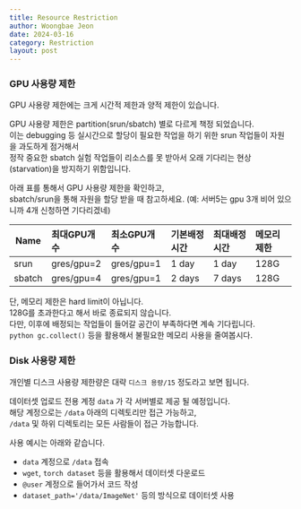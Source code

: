 ```yaml
---
title: Resource Restriction
author: Woongbae Jeon
date: 2024-03-16
category: Restriction
layout: post
---
```


### GPU 사용량 제한

GPU 사용량 제한에는 크게 시간적 제한과 양적 제한이 있습니다.

GPU 사용량 제한은 partition(srun/sbatch) 별로 다르게 책정 되었습니다.  
이는 debugging 등 실시간으로 할당이 필요한 작업을 하기 위한 srun 작업들이 자원을 과도하게 점거해서  
정작 중요한 sbatch 실험 작업들이 리소스를 못 받아서 오래 기다리는 현상(starvation)을 방지하기 위함입니다.

아래 표를 통해서 GPU 사용량 제한을 확인하고,  
sbatch/srun을 통해 자원을 할당 받을 때 참고하세요. (예: 서버5는 gpu 3개 비어 있으니까 4개 신청하면 기다리겠네)

|Name | 최대GPU개수 | 최소GPU개수 |  기본배정시간 |  최대배정시간 |  메모리제한 |
|------|:------|:------|:------|:------|:------|
|srun  |   gres/gpu=2  |  gres/gpu=1 | 1 day | 1 day | 128G |
|sbatch  |   gres/gpu=4 |   gres/gpu=1 | 2 days | 7 days | 128G |

단, 메모리 제한은 hard limit이 아닙니다.  
128G를 초과한다고 해서 바로 종료되지 않습니다.  
다만, 이후에 배정되는 작업들이 들어갈 공간이 부족하다면 계속 기다립니다.  
`python gc.collect()` 등을 활용해서 불필요한 메모리 사용을 줄여봅시다.

### Disk 사용량 제한

개인별 디스크 사용량 제한량은 대략 `디스크 용량/15` 정도라고 보면 됩니다.

데이터셋 업로드 전용 계정 `data` 가 각 서버별로 제공 될 예정입니다.  
해당 계정으로는 `/data` 아래의 디렉토리만 접근 가능하고,  
`/data` 및 하위 디렉토리는 모든 사람들이 접근 가능합니다.  

사용 예시는 아래와 같습니다.  

- `data` 계정으로 `/data` 접속
- `wget`, `torch dataset` 등을 활용해서 데이터셋 다운로드
- `@user` 계정으로 들어가서 코드 작성
- `dataset_path='/data/ImageNet'` 등의 방식으로 데이터셋 사용
